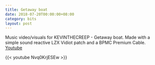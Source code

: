 ```yaml
---
title: Getaway boat
date: 2018-07-20T00:00:00+08:00
category: bits
layout: post
---
```


Music video/visuals for KEVINTHECREEP - Getaway boat. Made with a simple sound reactive LZX Vidiot patch and a BPMC Premium Cable.
[Youtube](https://www.youtube.com/watch?v=Nvq0KrjESEw)

{{< youtube Nvq0KrjESEw >}}